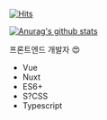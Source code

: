 [![Hits](https://hits.seeyoufarm.com/api/count/incr/badge.svg?url=https%3A%2F%2Fgithub.com%2Fn2ptune&count_bg=%2379C83D&title_bg=%23555555&icon=awesomelists.svg&icon_color=%23E7E7E7&title=HITS&edge_flat=false)](https://hits.seeyoufarm.com)

[![Anurag's github stats](https://github-readme-stats.vercel.app/api?username=n2ptune&count_private=true&theme=vue-dark&show_icons=true)](https://github.com/anuraghazra/github-readme-stats)

프론트엔드 개발자 😍

- Vue
- Nuxt
- ES6+
- S?CSS
- Typescript
